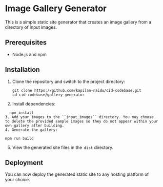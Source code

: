 # Image Gallery Generator

This is a simple static site generator that creates an image gallery from a directory of input images.

## Prerequisites

- Node.js and npm

## Installation

1. Clone the repository and switch to the project directory:
   ```
   git clone https://github.com/kapilan-naidu/cid-codebase.git
   cd cid-codebase/gallery-generator
   ```
2. Install dependencies:

```
  npm install
3. Add your images to the ``input_images`` directory. You may choose to delete the provided sample images so they do not appear within your own gallery after building.
4. Generate the gallery:
```

    npm run build

5. View the generated site files in the` dist` directory.

## Deployment

You can now deploy the generated static site to any hosting platform of your choice.
